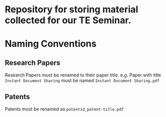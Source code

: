 # Repository for storing material collected for our TE Seminar.

# Naming Conventions

## Research Papers

Research Papers must be renamed to their paper title. e.g. Paper with title `Instant Document Sharing` must be named `Instant Document Sharing.pdf`

## Patents

Patents must be renamed as `patentid_patent-title.pdf`
